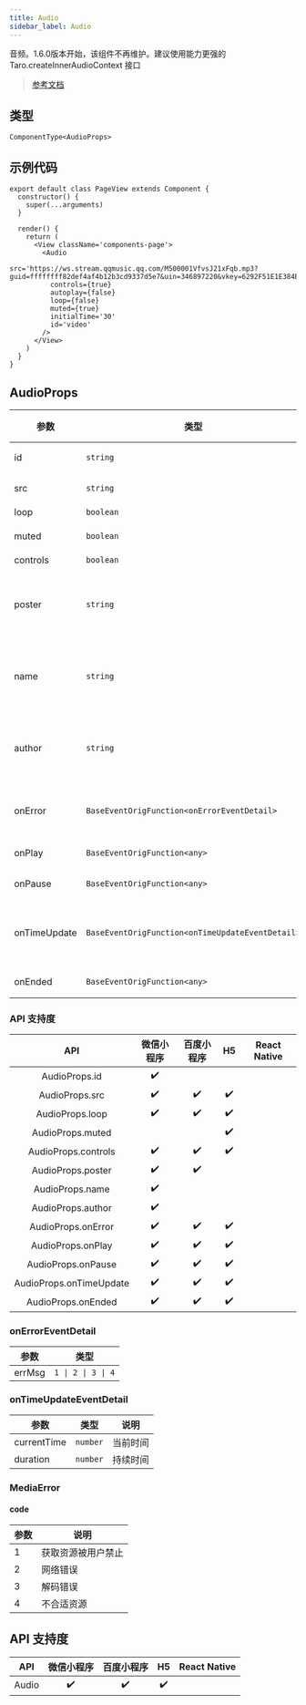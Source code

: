 ```yaml
---
title: Audio
sidebar_label: Audio
---
```


音频。1.6.0版本开始，该组件不再维护。建议使用能力更强的 Taro.createInnerAudioContext 接口

> [参考文档](https://developers.weixin.qq.com/miniprogram/dev/component/audio.html)

## 类型

```tsx
ComponentType<AudioProps>
```

## 示例代码

```tsx
export default class PageView extends Component {
  constructor() {
    super(...arguments)
  }

  render() {
    return (
      <View className='components-page'>
        <Audio
          src='https://ws.stream.qqmusic.qq.com/M500001VfvsJ21xFqb.mp3?guid=ffffffff82def4af4b12b3cd9337d5e7&uin=346897220&vkey=6292F51E1E384E06DCBDC9AB7C49FD713D632D313AC4858BACB8DDD29067D3C601481D36E62053BF8DFEAF74C0A5CCFADD6471160CAF3E6A&fromtag=46'
          controls={true}
          autoplay={false}
          loop={false}
          muted={true}
          initialTime='30'
          id='video'
        />
      </View>
    )
  }
}
```

## AudioProps

<table>
  <thead>
    <tr>
      <th>参数</th>
      <th>类型</th>
      <th style={{ textAlign: "center"}}>默认值</th>
      <th style={{ textAlign: "center"}}>必填</th>
      <th>说明</th>
    </tr>
  </thead>
  <tbody>
    <tr>
      <td>id</td>
      <td><code>string</code></td>
      <td style={{ textAlign: "center"}}></td>
      <td style={{ textAlign: "center"}}>是</td>
      <td>audio 组件的唯一标识符</td>
    </tr>
    <tr>
      <td>src</td>
      <td><code>string</code></td>
      <td style={{ textAlign: "center"}}></td>
      <td style={{ textAlign: "center"}}>是</td>
      <td>要播放音频的资源地址</td>
    </tr>
    <tr>
      <td>loop</td>
      <td><code>boolean</code></td>
      <td style={{ textAlign: "center"}}><code>false</code></td>
      <td style={{ textAlign: "center"}}>是</td>
      <td>是否循环播放</td>
    </tr>
    <tr>
      <td>muted</td>
      <td><code>boolean</code></td>
      <td style={{ textAlign: "center"}}><code>false</code></td>
      <td style={{ textAlign: "center"}}>否</td>
      <td>是否静音播放<br /><strong>不推荐使用</strong></td>
    </tr>
    <tr>
      <td>controls</td>
      <td><code>boolean</code></td>
      <td style={{ textAlign: "center"}}><code>false</code></td>
      <td style={{ textAlign: "center"}}>是</td>
      <td>是否显示默认控件</td>
    </tr>
    <tr>
      <td>poster</td>
      <td><code>string</code></td>
      <td style={{ textAlign: "center"}}></td>
      <td style={{ textAlign: "center"}}>是</td>
      <td>默认控件上的音频封面的图片资源地址，如果 controls 属性值为 false 则设置 poster 无效</td>
    </tr>
    <tr>
      <td>name</td>
      <td><code>string</code></td>
      <td style={{ textAlign: "center"}}><code>&quot;未知音频&quot;</code></td>
      <td style={{ textAlign: "center"}}>是</td>
      <td>默认控件上的音频名字，如果 controls 属性值为 false 则设置 name 无效</td>
    </tr>
    <tr>
      <td>author</td>
      <td><code>string</code></td>
      <td style={{ textAlign: "center"}}><code>&quot;未知作者&quot;</code></td>
      <td style={{ textAlign: "center"}}>是</td>
      <td>默认控件上的作者名字，如果 controls 属性值为 false 则设置 author 无效</td>
    </tr>
    <tr>
      <td>onError</td>
      <td><code>BaseEventOrigFunction&lt;onErrorEventDetail&gt;</code></td>
      <td style={{ textAlign: "center"}}></td>
      <td style={{ textAlign: "center"}}>否</td>
      <td>当发生错误时触发 error 事件，detail = {`{errMsg: MediaError.code}`}</td>
    </tr>
    <tr>
      <td>onPlay</td>
      <td><code>BaseEventOrigFunction&lt;any&gt;</code></td>
      <td style={{ textAlign: "center"}}></td>
      <td style={{ textAlign: "center"}}>否</td>
      <td>当开始/继续播放时触发play事件</td>
    </tr>
    <tr>
      <td>onPause</td>
      <td><code>BaseEventOrigFunction&lt;any&gt;</code></td>
      <td style={{ textAlign: "center"}}></td>
      <td style={{ textAlign: "center"}}>否</td>
      <td>当暂停播放时触发 pause 事件</td>
    </tr>
    <tr>
      <td>onTimeUpdate</td>
      <td><code>BaseEventOrigFunction&lt;onTimeUpdateEventDetail&gt;</code></td>
      <td style={{ textAlign: "center"}}></td>
      <td style={{ textAlign: "center"}}>否</td>
      <td>当播放进度改变时触发 timeupdate 事件，detail = {`{currentTime, duration}`}</td>
    </tr>
    <tr>
      <td>onEnded</td>
      <td><code>BaseEventOrigFunction&lt;any&gt;</code></td>
      <td style={{ textAlign: "center"}}></td>
      <td style={{ textAlign: "center"}}>否</td>
      <td>当播放到末尾时触发 ended 事件</td>
    </tr>
  </tbody>
</table>

### API 支持度

| API | 微信小程序 | 百度小程序 | H5 | React Native |
| :---: | :---: | :---: | :---: | :---: |
| AudioProps.id | ✔️ |  |  |  |
| AudioProps.src | ✔️ | ✔️ | ✔️ |  |
| AudioProps.loop | ✔️ | ✔️ | ✔️ |  |
| AudioProps.muted |  |  | ✔️ |  |
| AudioProps.controls | ✔️ | ✔️ | ✔️ |  |
| AudioProps.poster | ✔️ | ✔️ |  |  |
| AudioProps.name | ✔️ |  |  |  |
| AudioProps.author | ✔️ |  |  |  |
| AudioProps.onError | ✔️ | ✔️ | ✔️ |  |
| AudioProps.onPlay | ✔️ | ✔️ | ✔️ |  |
| AudioProps.onPause | ✔️ | ✔️ | ✔️ |  |
| AudioProps.onTimeUpdate | ✔️ | ✔️ | ✔️ |  |
| AudioProps.onEnded | ✔️ | ✔️ | ✔️ |  |

### onErrorEventDetail

<table>
  <thead>
    <tr>
      <th>参数</th>
      <th>类型</th>
    </tr>
  </thead>
  <tbody>
    <tr>
      <td>errMsg</td>
      <td><code>1 | 2 | 3 | 4</code></td>
    </tr>
  </tbody>
</table>

### onTimeUpdateEventDetail

<table>
  <thead>
    <tr>
      <th>参数</th>
      <th>类型</th>
      <th>说明</th>
    </tr>
  </thead>
  <tbody>
    <tr>
      <td>currentTime</td>
      <td><code>number</code></td>
      <td>当前时间</td>
    </tr>
    <tr>
      <td>duration</td>
      <td><code>number</code></td>
      <td>持续时间</td>
    </tr>
  </tbody>
</table>

### MediaError

#### code

<table>
  <thead>
    <tr>
      <th>参数</th>
      <th>说明</th>
    </tr>
  </thead>
  <tbody>
    <tr>
      <td>1</td>
      <td>获取资源被用户禁止</td>
    </tr>
    <tr>
      <td>2</td>
      <td>网络错误</td>
    </tr>
    <tr>
      <td>3</td>
      <td>解码错误</td>
    </tr>
    <tr>
      <td>4</td>
      <td>不合适资源</td>
    </tr>
  </tbody>
</table>

## API 支持度

| API | 微信小程序 | 百度小程序 | H5 | React Native |
| :---: | :---: | :---: | :---: | :---: |
| Audio | ✔️ | ✔️ | ✔️ |  |
